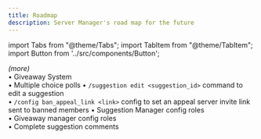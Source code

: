 ```yaml
---
title: Roadmap
description: Server Manager's road map for the future
---
```


import Tabs from "@theme/Tabs";
import TabItem from "@theme/TabItem";
import Button from '../src/components/Button';

<Tabs>
  <TabItem value="roadmap-completed" label="✅ Completed">
    <em>(more)</em>
    <br/>
    • Giveaway System
    <br/>
    • Multiple choice polls
  </TabItem>
  <TabItem value="roadmap-planned" label="📃 Planned (soon)">
    • <code>/suggestion edit &lt;suggestion_id&gt</code> command to edit a suggestion
    <br/>
    • <code>/config ban_appeal_link &lt;link&gt</code> config to set an appeal server invite link sent to banned members
  </TabItem>
  <TabItem value="roadmap-coming-soon" label="📮 Coming Soon" default>
    • Suggestion Manager config roles
    <br/>
    • Giveaway manager config roles
    <br/>
    • Complete suggestion comments
  </TabItem>
</Tabs>
